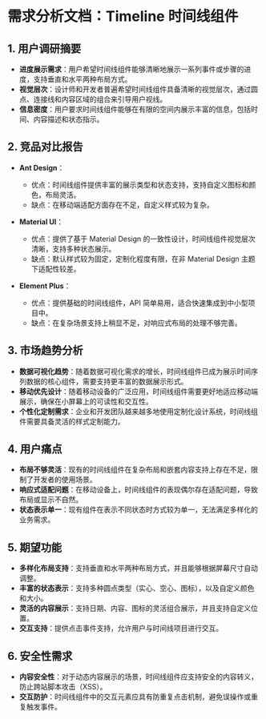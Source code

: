 # 需求分析文档：Timeline 时间线组件

## 1. 用户调研摘要
- **进度展示需求**：用户希望时间线组件能够清晰地展示一系列事件或步骤的进度，支持垂直和水平两种布局方式。
- **视觉层次**：设计师和开发者普遍希望时间线组件具备清晰的视觉层次，通过圆点、连接线和内容区域的组合来引导用户视线。
- **信息密度**：用户要求时间线组件能够在有限的空间内展示丰富的信息，包括时间、内容描述和状态指示。

## 2. 竞品对比报告
- **Ant Design**：
  - 优点：时间线组件提供丰富的展示类型和状态支持，支持自定义图标和颜色，布局灵活。
  - 缺点：在移动端适配方面存在不足，自定义样式较为复杂。

- **Material UI**：
  - 优点：提供了基于 Material Design 的一致性设计，时间线组件视觉层次清晰，支持多种状态展示。
  - 缺点：默认样式较为固定，定制化程度有限，在非 Material Design 主题下适配性较差。

- **Element Plus**：
  - 优点：提供基础的时间线组件，API 简单易用，适合快速集成到中小型项目中。
  - 缺点：在复杂场景支持上稍显不足，对响应式布局的处理不够完善。

## 3. 市场趋势分析
- **数据可视化趋势**：随着数据可视化需求的增长，时间线组件已成为展示时间序列数据的核心组件，需要支持更丰富的数据展示形式。
- **移动优先设计**：随着移动设备的广泛应用，时间线组件需要更好地适应移动端展示，确保在小屏幕上的可读性和交互性。
- **个性化定制需求**：企业和开发团队越来越多地使用定制化设计系统，时间线组件需要具备灵活的样式定制能力。

## 4. 用户痛点
- **布局不够灵活**：现有的时间线组件在复杂布局和嵌套内容支持上存在不足，限制了开发者的使用场景。
- **响应式适配问题**：在移动设备上，时间线组件的表现偶尔存在适配问题，导致布局或显示不自然。
- **状态表示单一**：现有组件在表示不同状态时方式较为单一，无法满足多样化的业务需求。

## 5. 期望功能
- **多样化布局支持**：支持垂直和水平两种布局方式，并且能够根据屏幕尺寸自动调整。
- **丰富的状态表示**：支持多种圆点类型（实心、空心、图标），以及自定义颜色和大小。
- **灵活的内容展示**：支持日期、内容、图标的灵活组合展示，并且支持自定义位置。
- **交互支持**：提供点击事件支持，允许用户与时间线项目进行交互。

## 6. 安全性需求
- **内容安全性**：对于动态内容展示的场景，时间线组件应支持安全的内容转义，防止跨站脚本攻击（XSS）。
- **交互防护**：时间线组件中的交互元素应具有防重复点击机制，避免误操作或重复触发事件。
